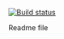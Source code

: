 [![Build status](https://ci.appveyor.com/api/projects/status/dq2i7jkryfyv03bk?svg=true)](https://ci.appveyor.com/project/denis-shubochkin/ahj-hw1)

Readme file